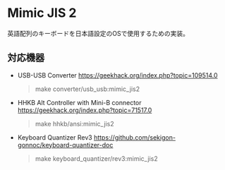 # Mimic JIS 2

英語配列のキーボードを日本語設定のOSで使用するための実装。

## 対応機器
- USB-USB Converter
  https://geekhack.org/index.php?topic=109514.0
  > make converter/usb_usb:mimic_jis2

- HHKB Alt Controller with Mini-B connector
  https://geekhack.org/index.php?topic=71517.0
  > make hhkb/ansi:mimic_jis2

- Keyboard Quantizer Rev3
  https://github.com/sekigon-gonnoc/keyboard-quantizer-doc
  > make keyboard_quantizer/rev3:mimic_jis2
